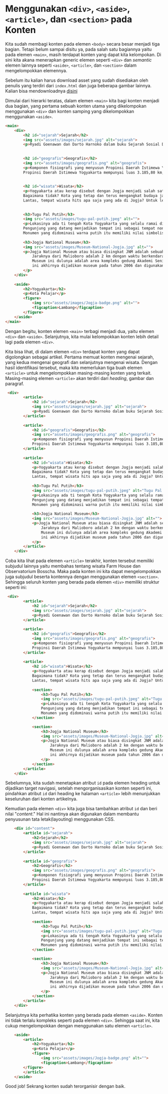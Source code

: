 # Menggunakan ```<div>```, ```<aside>```, ```<article>```, dan ```<section>``` pada Konten

Kita sudah membagi konten pada elemen ```<body>``` secara besar menjadi tiga bagian. Tetapi belum sampai disitu ya, pada salah satu bagiannya yaitu pada elemen ```<main>```, masih terdapat konten yang dapat kita kelompokan. Di sini kita akana menerapkan generic elemen seperti ```<div>``` dan <i>semantic</i> elemen lainnya seperti ```<aside>```, ```<article>```, dan ```<section>``` dalam mengelompokkan elemennya.

Sebelum itu kalian harus download asset yang sudah disediakan oleh penulis yang terdiri dari ```index.html``` dan juga beberapa gambar lainnya. Kalian bisa mendownloadnya [disini](https://www.mediafire.com/file/ahwfp2p5z1ygo1e/WebDasar.zip/file)

Dimulai dari hierarki teratas, dalam elemen ```<main>``` kita bagi konten menjadi dua bagian, yang pertama sebuah konten utama yang dikelompokan menggunakan ```<div>``` dan konten samping yang dikelompokkan menggunakan ```<aside>```.

```html
<main>
    <div>
        <h2 id="sejarah">Sejarah</h2>
        <img src="assets/images/sejarah.jpg" alt="sejarah">
        <p>Ryadi Goenawan dan Darto Harnoko dalam buku Sejarah Sosial Daerah, Daerah Istimewa Yogyakarta (1993) menjelaskan, ada pihak yang menyatakan bahwa nama Kota Yogyakarta berasal dari kata "Ayodya" yang berarti kemenangan dan "Karta" yang berarti kota. Lalu sebuah buku yang dikarang oleh C.F. Winter (1928), menyatakan bahwa Ngayogyakarta itu berasal dari kata "Jogja" yang berarti baik, sedangkan "Karta" berarti aman dan makmur.</p>
        
        
        <h2 id="geografis">Geografis</h2>
        <img src="assets/images/geografis.png" alt="geografis">
        <p>Komponen fisiografi yang menyusun Propinsi Daerah Istimewa Yogyakarta terdiri dari 4 (empat) satuan fisiografis yaitu Satuan Pegunungan Selatan (Dataran Tinggi Karst) dengan ketinggian tempat berkisar antara 150 - 700 meter, Satuan Gunungapi Merapi dengan ketinggian tempat berkisar antara 80 - 2.911 meter, Satuan Dataran Rendah yang membentang antara Pegunungan Selatan dan Pegunungan Kulonprogo pada ketinggian 0 - 80 meter, dan Pegunungan Kulonprogo dengan ketinggian hingga 572 meter.
        Propinsi Daerah Istimewa Yogyakarta mempunyai luas 3.185,80 km, terdiri dari 4 kabupaten dan 1 Kota, yaitu Kota Yogyakarta, Kabupaten Sleman, Kabupaten Bantul, Kabupaten Gunungkidul, dan Kabupaten Kulonprogo. Setiap kabupaten/kota mempunyai kondisi fisik yang berbeda sehingga potensi alam yang tersedia juga tidak sama. Perbedaan kondisi fisik ini ikut menentukan dalam rencana pengembangan daerah.</p>
        
        
        <h2 id="wisata">Wisata</h2>
        <p>Yogyakarta atau kerap disebut dengan Jogja menjadi salah satu kota besar di Provinsi Daerah Istimewa Yogyakarta yang tidak pernah sepi.
        Bagaimana tidak? Kota yang tetap dan terus mengangkat budaya jawa ini menghadirkan banyak tempat wisata yang menjadi daya tarik. Tempat wisata yang ada pun tergolong hits dan instagramable, sehingga banyak anak muda yang menjadikan kota ini destinasi wisata wajib dikunjungi.
        Lantas, tempat wisata hits apa saja yang ada di Jogja? Untuk lebih jelasnya, simak ulasan berikut ini.</p>
        
        
        <h3>Tugu Pal Putih</h3>
        <img src="assets/images/tugu-pal-putih.jpeg" alt="">
        <p>Lokasinya ada ti tengah Kota Yogyakarta yang selalu ramai dilewati kendaraan. Jaraknya dari Malioboro adalah 1 - 2 kilometer(km) dan dapat ditemput dengan jalan kaki mulai dari 15 menit.
        Pengunjung yang datang menjadikan tempat ini sebagai tempat nongkrong dan berfoto.
        Monumen yang didominasi warna putih itu memiliki nilai simbolis dan merupakan bangunan yang menghubungkan Pantai Parangtritis, Panggung Krapyak, Keraton Yogyakarta, dan Gunung Merapi.</p> 
        
        <h3>Jogja National Museum</h3>
        <img src="assets/images/Museum-National-Jogja.jpg" alt="">
        <p>Jogja National Museum atau biasa disingkat JNM adalah sebuah tempat wisata sejarah yang ada dekat kawasan Malioboro. 
            Jaraknya dari Malioboro adalah 2 km dengan waktu berkendara kira-kira 11 menit. 
            Museum ini dulunya adalah area kompleks gedung Akademi Seni Rupa Indonesia (ASRI) dan Fakultas Seni Rupa dan Desain (FSRD) yang kini sudah berdiri sendiri menjadi Institut Seni Indonesia (ISI) Yogyakarta. Setelah bertahun-tahun tak terurus gedung 
            ini akhirnya dijadikan museum pada tahun 2006 dan digunakan untuk ruang aktivitas seni dan budaya untuk publik.
        </p>
    </div>
    
    <aside>
        <h2>Yogyakarta</h2>
        <p>Kota Pelajar</p>
        <figure>
            <img src="assets/images/Jogja-badge.png" alt="">
            <figcaption>Lambang</figcaption>
        </figure>
    </aside>
</main>
```

Dengan begitu, konten elemen ```<main>``` terbagi menjadi dua, yaitu elemen ```<div>``` dan ```<aside>```. Selanjutnya, kita mulai kelompokkan konten lebih detail lagi pada elemen ```<div>```.

Kita bisa lihat, di dalam elemen ```<div>``` terdapat konten yang dapat digolongkan sebagai artikel. Pertama memuat konten mengenai sejarah, yang kedua mengenai geografi dan selanjutnya mengenai wisata. Dengan hasil identifikasi tersebut, maka kita memerlukan tiga buah elemen ```<article>``` untuk mengelompokkan masing-masing konten yang terkait. Masing-masing elemen ```<article>``` akan terdiri dari <i>heading</i>, gambar dan paragraf.

```html
 <div>
        <article>
            <h2 id="sejarah">Sejarah</h2>
            <img src="assets/images/sejarah.jpg" alt="sejarah">
            <p>Ryadi Goenawan dan Darto Harnoko dalam buku Sejarah Sosial Daerah, Daerah Istimewa Yogyakarta (1993) menjelaskan, ada pihak yang menyatakan bahwa nama Kota Yogyakarta berasal dari kata "Ayodya" yang berarti kemenangan dan "Karta" yang berarti kota. Lalu sebuah buku yang dikarang oleh C.F. Winter (1928), menyatakan bahwa Ngayogyakarta itu berasal dari kata "Jogja" yang berarti baik, sedangkan "Karta" berarti aman dan makmur.</p>
        </article>
        
        <article>
            <h2 id="geografis">Geografis</h2>
            <img src="assets/images/geografis.png" alt="geografis">
            <p>Komponen fisiografi yang menyusun Propinsi Daerah Istimewa Yogyakarta terdiri dari 4 (empat) satuan fisiografis yaitu Satuan Pegunungan Selatan (Dataran Tinggi Karst) dengan ketinggian tempat berkisar antara 150 - 700 meter, Satuan Gunungapi Merapi dengan ketinggian tempat berkisar antara 80 - 2.911 meter, Satuan Dataran Rendah yang membentang antara Pegunungan Selatan dan Pegunungan Kulonprogo pada ketinggian 0 - 80 meter, dan Pegunungan Kulonprogo dengan ketinggian hingga 572 meter.
            Propinsi Daerah Istimewa Yogyakarta mempunyai luas 3.185,80 km, terdiri dari 4 kabupaten dan 1 Kota, yaitu Kota Yogyakarta, Kabupaten Sleman, Kabupaten Bantul, Kabupaten Gunungkidul, dan Kabupaten Kulonprogo. Setiap kabupaten/kota mempunyai kondisi fisik yang berbeda sehingga potensi alam yang tersedia juga tidak sama. Perbedaan kondisi fisik ini ikut menentukan dalam rencana pengembangan daerah.</p>
        </article>
        
        <article>
            <h2 id="wisata">Wisata</h2>
            <p>Yogyakarta atau kerap disebut dengan Jogja menjadi salah satu kota besar di Provinsi Daerah Istimewa Yogyakarta yang tidak pernah sepi.
            Bagaimana tidak? Kota yang tetap dan terus mengangkat budaya jawa ini menghadirkan banyak tempat wisata yang menjadi daya tarik. Tempat wisata yang ada pun tergolong hits dan instagramable, sehingga banyak anak muda yang menjadikan kota ini destinasi wisata wajib dikunjungi.
            Lantas, tempat wisata hits apa saja yang ada di Jogja? Untuk lebih jelasnya, simak ulasan berikut ini.</p>
    
            <h3>Tugu Pal Putih</h3>
            <img src="assets/images/tugu-pal-putih.jpeg" alt="Tugu Pal Putih">
            <p>Lokasinya ada ti tengah Kota Yogyakarta yang selalu ramai dilewati kendaraan. Jaraknya dari Malioboro adalah 1 - 2 kilometer(km) dan dapat ditemput dengan jalan kaki mulai dari 15 menit.
            Pengunjung yang datang menjadikan tempat ini sebagai tempat nongkrong dan berfoto.
            Monumen yang didominasi warna putih itu memiliki nilai simbolis dan merupakan bangunan yang menghubungkan Pantai Parangtritis, Panggung Krapyak, Keraton Yogyakarta, dan Gunung Merapi.</p> 
        
            <h3>Jogja National Museum</h3>
            <img src="assets/images/Museum-National-Jogja.jpg" alt="">
            <p>Jogja National Museum atau biasa disingkat JNM adalah sebuah tempat wisata sejarah yang ada dekat kawasan Malioboro. 
                Jaraknya dari Malioboro adalah 2 km dengan waktu berkendara kira-kira 11 menit. 
                Museum ini dulunya adalah area kompleks gedung Akademi Seni Rupa Indonesia (ASRI) dan Fakultas Seni Rupa dan Desain (FSRD) yang kini sudah berdiri sendiri menjadi Institut Seni Indonesia (ISI) Yogyakarta. Setelah bertahun-tahun tak terurus gedung 
                ini akhirnya dijadikan museum pada tahun 2006 dan digunakan untuk ruang aktivitas seni dan budaya untuk publik.
            </p>
        </article>
    </div>

```

Coba kita lihat pada elemen ```<article>``` terakhir, konten tersebut memiliki subjudul lainnya yaitu membahas tentang wisata Farm House dan Observatorium Bosscha. Maka pada konten ini kita dapat mengelompokkan juga subjudul beserta kontennya dengan menggunakan elemen ```<section>```. Sehingga seluruh konten yang berada pada elemen ```<div>``` memiliki struktur seperti ini:

```html
 <div>
        <article>
            <h2 id="sejarah">Sejarah</h2>
            <img src="assets/images/sejarah.jpg" alt="sejarah">
            <p>Ryadi Goenawan dan Darto Harnoko dalam buku Sejarah Sosial Daerah, Daerah Istimewa Yogyakarta (1993) menjelaskan, ada pihak yang menyatakan bahwa nama Kota Yogyakarta berasal dari kata "Ayodya" yang berarti kemenangan dan "Karta" yang berarti kota. Lalu sebuah buku yang dikarang oleh C.F. Winter (1928), menyatakan bahwa Ngayogyakarta itu berasal dari kata "Jogja" yang berarti baik, sedangkan "Karta" berarti aman dan makmur.</p>
        </article>
        
        <article>
            <h2 id="geografis">Geografis</h2>
            <img src="assets/images/geografis.png" alt="geografis">
            <p>Komponen fisiografi yang menyusun Propinsi Daerah Istimewa Yogyakarta terdiri dari 4 (empat) satuan fisiografis yaitu Satuan Pegunungan Selatan (Dataran Tinggi Karst) dengan ketinggian tempat berkisar antara 150 - 700 meter, Satuan Gunungapi Merapi dengan ketinggian tempat berkisar antara 80 - 2.911 meter, Satuan Dataran Rendah yang membentang antara Pegunungan Selatan dan Pegunungan Kulonprogo pada ketinggian 0 - 80 meter, dan Pegunungan Kulonprogo dengan ketinggian hingga 572 meter.
            Propinsi Daerah Istimewa Yogyakarta mempunyai luas 3.185,80 km, terdiri dari 4 kabupaten dan 1 Kota, yaitu Kota Yogyakarta, Kabupaten Sleman, Kabupaten Bantul, Kabupaten Gunungkidul, dan Kabupaten Kulonprogo. Setiap kabupaten/kota mempunyai kondisi fisik yang berbeda sehingga potensi alam yang tersedia juga tidak sama. Perbedaan kondisi fisik ini ikut menentukan dalam rencana pengembangan daerah.</p>
        </article>
        
        <article>
            <h2 id="wisata">Wisata</h2>
            <p>Yogyakarta atau kerap disebut dengan Jogja menjadi salah satu kota besar di Provinsi Daerah Istimewa Yogyakarta yang tidak pernah sepi.
            Bagaimana tidak? Kota yang tetap dan terus mengangkat budaya jawa ini menghadirkan banyak tempat wisata yang menjadi daya tarik. Tempat wisata yang ada pun tergolong hits dan instagramable, sehingga banyak anak muda yang menjadikan kota ini destinasi wisata wajib dikunjungi.
            Lantas, tempat wisata hits apa saja yang ada di Jogja? Untuk lebih jelasnya, simak ulasan berikut ini.</p>
            
            <section>
                <h3>Tugu Pal Putih</h3>
                <img src="assets/images/tugu-pal-putih.jpeg" alt="Tugu Pal Putih">
                <p>Lokasinya ada ti tengah Kota Yogyakarta yang selalu ramai dilewati kendaraan. Jaraknya dari Malioboro adalah 1 - 2 kilometer(km) dan dapat ditemput dengan jalan kaki mulai dari 15 menit.
                Pengunjung yang datang menjadikan tempat ini sebagai tempat nongkrong dan berfoto.
                Monumen yang didominasi warna putih itu memiliki nilai simbolis dan merupakan bangunan yang menghubungkan Pantai Parangtritis, Panggung Krapyak, Keraton Yogyakarta, dan Gunung Merapi.</p> 
            </section>

            <section>
                <h3>Jogja National Museum</h3>
                <img src="assets/images/Museum-National-Jogja.jpg" alt="">
                <p>Jogja National Museum atau biasa disingkat JNM adalah sebuah tempat wisata sejarah yang ada dekat kawasan Malioboro. 
                    Jaraknya dari Malioboro adalah 2 km dengan waktu berkendara kira-kira 11 menit. 
                    Museum ini dulunya adalah area kompleks gedung Akademi Seni Rupa Indonesia (ASRI) dan Fakultas Seni Rupa dan Desain (FSRD) yang kini sudah berdiri sendiri menjadi Institut Seni Indonesia (ISI) Yogyakarta. Setelah bertahun-tahun tak terurus gedung 
                    ini akhirnya dijadikan museum pada tahun 2006 dan digunakan untuk ruang aktivitas seni dan budaya untuk publik.
                </p>
            </section>
        </article>
    </div>

```

Sebelumnya, kita sudah menetapkan atribut ```id``` pada elemen heading untuk dijadikan target navigasi, setelah mengorganisasikan konten seperti ini, pindahkan atribut ```id``` dari heading ke halaman ```<article>``` lebih menunjukkan keseluruhan dari konten artikelnya.

Kemudian pada elemen ```<div>``` kita juga bisa tambahkan atribut ```id``` dan beri nilai "<i>content</i>." Hal ini nantinya akan digunakan dalam membantu penyusunan tata letak(layouting) menggunakan CSS.

```html
    <div id="content">
        <article id="sejarah">
            <h2>Sejarah</h2>
            <img src="assets/images/sejarah.jpg" alt="sejarah">
            <p>Ryadi Goenawan dan Darto Harnoko dalam buku Sejarah Sosial Daerah, Daerah Istimewa Yogyakarta (1993) menjelaskan, ada pihak yang menyatakan bahwa nama Kota Yogyakarta berasal dari kata "Ayodya" yang berarti kemenangan dan "Karta" yang berarti kota. Lalu sebuah buku yang dikarang oleh C.F. Winter (1928), menyatakan bahwa Ngayogyakarta itu berasal dari kata "Jogja" yang berarti baik, sedangkan "Karta" berarti aman dan makmur.</p>
        </article>
        
        <article id="geografis">
            <h2>Geografis</h2>
            <img src="assets/images/geografis.png" alt="geografis">
            <p>Komponen fisiografi yang menyusun Propinsi Daerah Istimewa Yogyakarta terdiri dari 4 (empat) satuan fisiografis yaitu Satuan Pegunungan Selatan (Dataran Tinggi Karst) dengan ketinggian tempat berkisar antara 150 - 700 meter, Satuan Gunungapi Merapi dengan ketinggian tempat berkisar antara 80 - 2.911 meter, Satuan Dataran Rendah yang membentang antara Pegunungan Selatan dan Pegunungan Kulonprogo pada ketinggian 0 - 80 meter, dan Pegunungan Kulonprogo dengan ketinggian hingga 572 meter.
            Propinsi Daerah Istimewa Yogyakarta mempunyai luas 3.185,80 km, terdiri dari 4 kabupaten dan 1 Kota, yaitu Kota Yogyakarta, Kabupaten Sleman, Kabupaten Bantul, Kabupaten Gunungkidul, dan Kabupaten Kulonprogo. Setiap kabupaten/kota mempunyai kondisi fisik yang berbeda sehingga potensi alam yang tersedia juga tidak sama. Perbedaan kondisi fisik ini ikut menentukan dalam rencana pengembangan daerah.</p>
        </article>
        
        <article id="wisata">
            <h2>Wisata</h2>
            <p>Yogyakarta atau kerap disebut dengan Jogja menjadi salah satu kota besar di Provinsi Daerah Istimewa Yogyakarta yang tidak pernah sepi.
            Bagaimana tidak? Kota yang tetap dan terus mengangkat budaya jawa ini menghadirkan banyak tempat wisata yang menjadi daya tarik. Tempat wisata yang ada pun tergolong hits dan instagramable, sehingga banyak anak muda yang menjadikan kota ini destinasi wisata wajib dikunjungi.
            Lantas, tempat wisata hits apa saja yang ada di Jogja? Untuk lebih jelasnya, simak ulasan berikut ini.</p>
            
            <section>
                <h3>Tugu Pal Putih</h3>
                <img src="assets/images/tugu-pal-putih.jpeg" alt="Tugu Pal Putih">
                <p>Lokasinya ada ti tengah Kota Yogyakarta yang selalu ramai dilewati kendaraan. Jaraknya dari Malioboro adalah 1 - 2 kilometer(km) dan dapat ditemput dengan jalan kaki mulai dari 15 menit.
                Pengunjung yang datang menjadikan tempat ini sebagai tempat nongkrong dan berfoto.
                Monumen yang didominasi warna putih itu memiliki nilai simbolis dan merupakan bangunan yang menghubungkan Pantai Parangtritis, Panggung Krapyak, Keraton Yogyakarta, dan Gunung Merapi.</p> 
            </section>

            <section>
                <h3>Jogja National Museum</h3>
                <img src="assets/images/Museum-National-Jogja.jpg" alt="">
                <p>Jogja National Museum atau biasa disingkat JNM adalah sebuah tempat wisata sejarah yang ada dekat kawasan Malioboro. 
                    Jaraknya dari Malioboro adalah 2 km dengan waktu berkendara kira-kira 11 menit. 
                    Museum ini dulunya adalah area kompleks gedung Akademi Seni Rupa Indonesia (ASRI) dan Fakultas Seni Rupa dan Desain (FSRD) yang kini sudah berdiri sendiri menjadi Institut Seni Indonesia (ISI) Yogyakarta. Setelah bertahun-tahun tak terurus gedung 
                    ini akhirnya dijadikan museum pada tahun 2006 dan digunakan untuk ruang aktivitas seni dan budaya untuk publik.
                </p>
            </section>
        </article>
    </div>
```

Selanjutnya kita perhatika konten yang berada pada elemen ```<aside>```. Konten ini tidak terlalu kompleks seperti pada elemen ```<div>```. Sehingga saat ini, kita cukup mengelompokkan dengan menggunakan satu elemen ```<article>```.

```html
    <aside>
        <article>
            <h2>Yogyakarta</h2>
            <p>Kota Pelajar</p>
            <figure>
                <img src="assets/images/Jogja-badge.png" alt="">
                <figcaption>Lambang</figcaption>
        </figure>
        </article>
    </aside>
```

Good job! Sekrang konten sudah terorganisir dengan baik.
